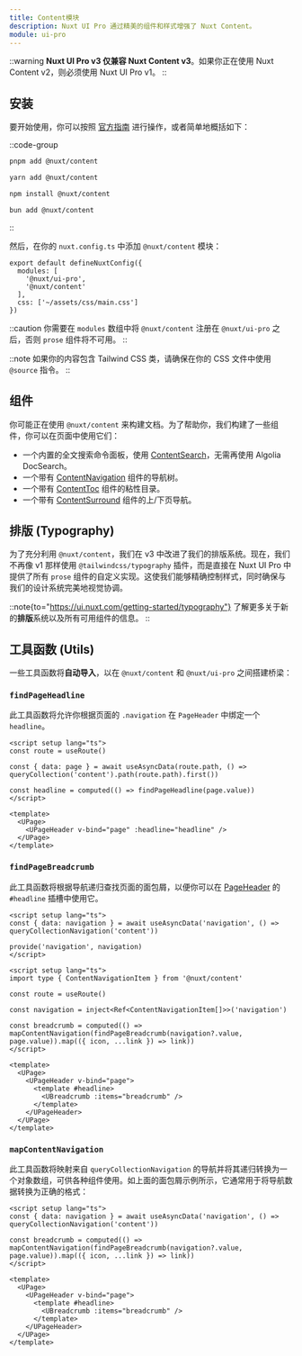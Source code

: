 ```yaml
---
title: Content模块
description: Nuxt UI Pro 通过精美的组件和样式增强了 Nuxt Content。
module: ui-pro
---
```


::warning
**Nuxt UI Pro v3 仅兼容 Nuxt Content v3**。如果你正在使用 Nuxt Content v2，则必须使用 Nuxt UI Pro v1。
::

## 安装

要开始使用，你可以按照 [官方指南](https://content.nuxt.com/docs/getting-started/installation) 进行操作，或者简单地概括如下：

::code-group
```bash [pnpm]
pnpm add @nuxt/content
```

```bash [yarn]
yarn add @nuxt/content
```

```bash [npm]
npm install @nuxt/content
```

```bash [bun]
bun add @nuxt/content
```
::

然后，在你的 `nuxt.config.ts` 中添加 `@nuxt/content` 模块：

```ts{4} [nuxt.config.ts]
export default defineNuxtConfig({
  modules: [
    '@nuxt/ui-pro',
    '@nuxt/content'
  ],
  css: ['~/assets/css/main.css']
})
```

::caution
你需要在 `modules` 数组中将 `@nuxt/content` 注册在 `@nuxt/ui-pro` 之后，否则 `prose` 组件将不可用。
::

::note
如果你的内容包含 Tailwind CSS 类，请确保在你的 CSS 文件中使用 `@source` 指令。
::

## 组件

你可能正在使用 `@nuxt/content` 来构建文档。为了帮助你，我们构建了一些组件，你可以在页面中使用它们：

* 一个内置的全文搜索命令面板，使用 [ContentSearch](https://ui.nuxt.com/components/content-search)，无需再使用 Algolia DocSearch。
* 一个带有 [ContentNavigation](https://ui.nuxt.com/components/content-navigation) 组件的导航树。
* 一个带有 [ContentToc](https://ui.nuxt.com/components/content-toc) 组件的粘性目录。
* 一个带有 [ContentSurround](https://ui.nuxt.com/components/content-surround) 组件的上/下页导航。

## 排版 (Typography)

为了充分利用 `@nuxt/content`，我们在 v3 中改进了我们的排版系统。现在，我们不再像 v1 那样使用 `@tailwindcss/typography` 插件，而是直接在 Nuxt UI Pro 中提供了所有 `prose` 组件的自定义实现。这使我们能够精确控制样式，同时确保与我们的设计系统完美地视觉协调。

::note{to="https://ui.nuxt.com/getting-started/typography"}
了解更多关于新的**排版**系统以及所有可用组件的信息。
::

## 工具函数 (Utils)

一些工具函数将**自动导入**，以在 `@nuxt/content` 和 `@nuxt/ui-pro` 之间搭建桥梁：

### `findPageHeadline`

此工具函数将允许你根据页面的 `.navigation` 在 `PageHeader` 中绑定一个 `headline`。

```vue [pages/[...slug].vue]
<script setup lang="ts">
const route = useRoute()

const { data: page } = await useAsyncData(route.path, () => queryCollection('content').path(route.path).first())

const headline = computed(() => findPageHeadline(page.value))
</script>

<template>
  <UPage>
    <UPageHeader v-bind="page" :headline="headline" />
  </UPage>
</template>
```

### `findPageBreadcrumb`

此工具函数将根据导航递归查找页面的面包屑，以便你可以在 [PageHeader](https://ui.nuxt.com/components/page-header) 的 `#headline` 插槽中使用它。

```vue [app.vue]
<script setup lang="ts">
const { data: navigation } = await useAsyncData('navigation', () => queryCollectionNavigation('content'))

provide('navigation', navigation)
</script>
```

```vue [pages/[...slug].vue]
<script setup lang="ts">
import type { ContentNavigationItem } from '@nuxt/content'

const route = useRoute()

const navigation = inject<Ref<ContentNavigationItem[]>>('navigation')

const breadcrumb = computed(() => mapContentNavigation(findPageBreadcrumb(navigation?.value, page.value)).map(({ icon, ...link }) => link))
</script>

<template>
  <UPage>
    <UPageHeader v-bind="page">
      <template #headline>
        <UBreadcrumb :items="breadcrumb" />
      </template>
    </UPageHeader>
  </UPage>
</template>
```

### `mapContentNavigation`

此工具函数将映射来自 `queryCollectionNavigation` 的导航并将其递归转换为一个对象数组，可供各种组件使用。如上面的面包屑示例所示，它通常用于将导航数据转换为正确的格式：

```vue [app.vue]
<script setup lang="ts">
const { data: navigation } = await useAsyncData('navigation', () => queryCollectionNavigation('content'))

const breadcrumb = computed(() => mapContentNavigation(findPageBreadcrumb(navigation?.value, page.value)).map(({ icon, ...link }) => link))
</script>

<template>
  <UPage>
    <UPageHeader v-bind="page">
      <template #headline>
        <UBreadcrumb :items="breadcrumb" />
      </template>
    </UPageHeader>
  </UPage>
</template>
```

